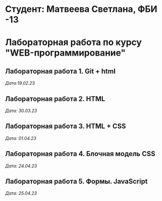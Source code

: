# Студент: Матвеева Светлана, ФБИ -13

# Лабораторная работа по курсу "WEB-программирование"

## Лабораторная работа 1. Git + html

*Дата:19.02.23*

## Лабораторная работа 2. HTML

*Дата: 30.03.23*

## Лабораторная работа 3. HTML + CSS

*Дата: 01.04.23*

## Лабораторная работа 4. Блочная модель CSS

*Дата: 24.04.23*

## Лабораторная работа 5. Формы. JavaScript

*Дата: 25.04.23*